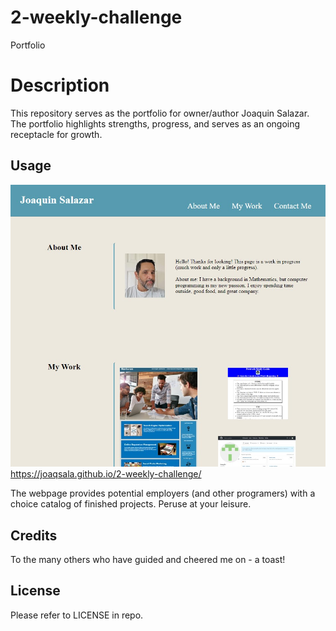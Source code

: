 # 2-weekly-challenge
Portfolio

# Description
This repository serves as the portfolio for owner/author Joaquin Salazar. The portfolio highlights strengths, progress, and serves as an ongoing receptacle for growth.

## Usage
![Portfolio for Joaquin Salazar](assets/images/Webpage-screenshot.jpg)
https://joaqsala.github.io/2-weekly-challenge/

The webpage provides potential employers (and other programers) with a choice catalog of finished projects. Peruse at your leisure.

## Credits

To the many others who have guided and cheered me on - a toast!

## License

Please refer to LICENSE in repo.